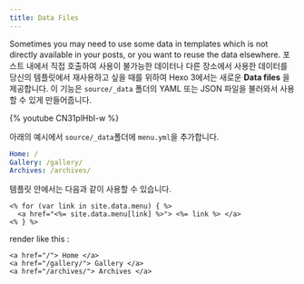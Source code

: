 ```yaml
---
title: Data Files
---
```


Sometimes you may need to use some data in templates which is not directly available in your posts, or you want to reuse the data elsewhere. 포스트 내에서 직접 호출하여 사용이 불가능한 데이터나 다른 장소에서 사용한 데이터를 당신의 템플릿에서 재사용하고 싶을 때를 위하여 Hexo 3에서는 새로운 **Data files** 을 제공합니다. 이 기능은 `source/_data` 폴더의 YAML 또는 JSON 파일을 불러와서 사용할 수 있게 만들어줍니다.

{% youtube CN31plHbI-w %}

아래의 예시에서 `source/_data`폴더에 `menu.yml`을 추가합니다.

```yaml
Home: /
Gallery: /gallery/
Archives: /archives/
```

템플릿 안에서는 다음과 같이 사용할 수 있습니다.

```
<% for (var link in site.data.menu) { %>
  <a href="<%= site.data.menu[link] %>"> <%= link %> </a>
<% } %>
```

render like this :

```
<a href="/"> Home </a>
<a href="/gallery/"> Gallery </a>
<a href="/archives/"> Archives </a>
```
